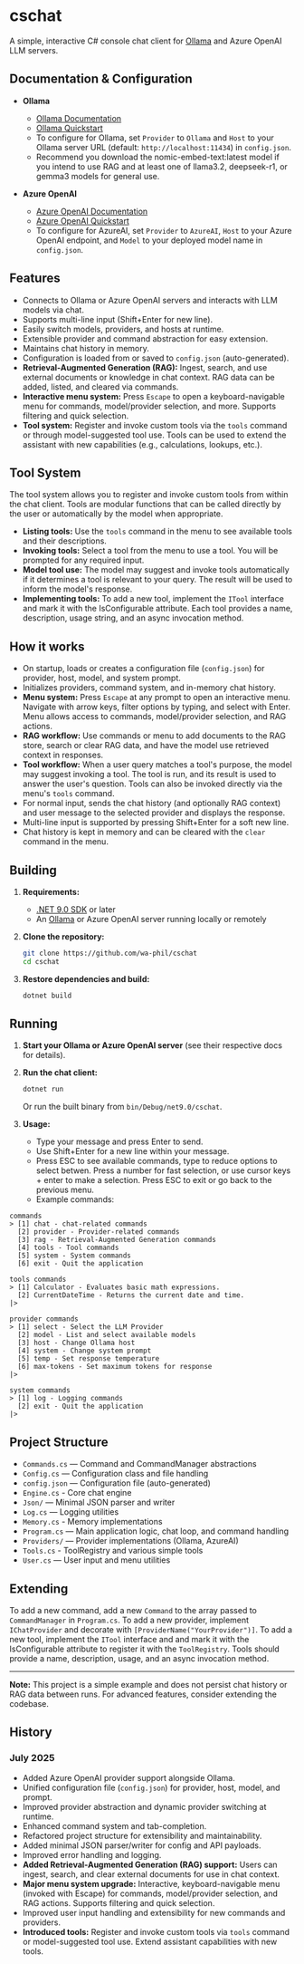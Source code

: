 # cschat

A simple, interactive C# console chat client for [Ollama](https://ollama.com/) and Azure OpenAI LLM servers.

## Documentation & Configuration

- **Ollama**
  - [Ollama Documentation](https://github.com/ollama/ollama/blob/main/docs/README.md)
  - [Ollama Quickstart](https://ollama.com/docs/)
  - To configure for Ollama, set `Provider` to `Ollama` and `Host` to your Ollama server URL (default: `http://localhost:11434`) in `config.json`.
  - Recommend you download the nomic-embed-text:latest model if you intend to use RAG and at least one of llama3.2, deepseek-r1, or gemma3 models for general use.

- **Azure OpenAI**
  - [Azure OpenAI Documentation](https://learn.microsoft.com/en-us/azure/ai-services/openai/)
  - [Azure OpenAI Quickstart](https://learn.microsoft.com/en-us/azure/ai-services/openai/quickstart)
  - To configure for AzureAI, set `Provider` to `AzureAI`, `Host` to your Azure OpenAI endpoint, and `Model` to your deployed model name in `config.json`.

## Features
- Connects to Ollama or Azure OpenAI servers and interacts with LLM models via chat.
- Supports multi-line input (Shift+Enter for new line).
- Easily switch models, providers, and hosts at runtime.
- Extensible provider and command abstraction for easy extension.
- Maintains chat history in memory.
- Configuration is loaded from or saved to `config.json` (auto-generated).
- **Retrieval-Augmented Generation (RAG):** Ingest, search, and use external documents or knowledge in chat context. RAG data can be added, listed, and cleared via commands.
- **Interactive menu system:** Press `Escape` to open a keyboard-navigable menu for commands, model/provider selection, and more. Supports filtering and quick selection.
- **Tool system:** Register and invoke custom tools via the `tools` command or through model-suggested tool use. Tools can be used to extend the assistant with new capabilities (e.g., calculations, lookups, etc.).

## Tool System

The tool system allows you to register and invoke custom tools from within the chat client. Tools are modular functions that can be called directly by the user or automatically by the model when appropriate.

- **Listing tools:** Use the `tools` command in the menu to see available tools and their descriptions.
- **Invoking tools:** Select a tool from the menu to use a tool. You will be prompted for any required input.
- **Model tool use:** The model may suggest and invoke tools automatically if it determines a tool is relevant to your query. The result will be used to inform the model's response.
- **Implementing tools:** To add a new tool, implement the `ITool` interface and mark it with the IsConfigurable attribute. Each tool provides a name, description, usage string, and an async invocation method.

## How it works
- On startup, loads or creates a configuration file (`config.json`) for provider, host, model, and system prompt.
- Initializes providers, command system, and in-memory chat history.
- **Menu system:** Press `Escape` at any prompt to open an interactive menu. Navigate with arrow keys, filter options by typing, and select with Enter. Menu allows access to commands, model/provider selection, and RAG actions.
- **RAG workflow:** Use commands or menu to add documents to the RAG store, search or clear RAG data, and have the model use retrieved context in responses.
- **Tool workflow:** When a user query matches a tool's purpose, the model may suggest invoking a tool. The tool is run, and its result is used to answer the user's question. Tools can also be invoked directly via the menu's `tools` command.
- For normal input, sends the chat history (and optionally RAG context) and user message to the selected provider and displays the response.
- Multi-line input is supported by pressing Shift+Enter for a soft new line.
- Chat history is kept in memory and can be cleared with the `clear` command in the menu.

## Building

1. **Requirements:**
   - [.NET 9.0 SDK](https://dotnet.microsoft.com/en-us/download/dotnet/9.0) or later
   - An [Ollama](https://ollama.com/) or Azure OpenAI server running locally or remotely

2. **Clone the repository:**
   ```sh
   git clone https://github.com/wa-phil/cschat
   cd cschat
   ```

3. **Restore dependencies and build:**
   ```sh
   dotnet build
   ```

## Running

1. **Start your Ollama or Azure OpenAI server** (see their respective docs for details).
2. **Run the chat client:**
   ```sh
   dotnet run
   ```
   Or run the built binary from `bin/Debug/net9.0/cschat`.

3. **Usage:**
   - Type your message and press Enter to send.
   - Use Shift+Enter for a new line within your message.
   - Press ESC to see available commands, type to reduce options to select betwen.  Press a number for fast selection, or use cursor keys + enter to make a selection.  Press ESC to exit or go back to the previous menu.
   - Example commands:
```
commands
> [1] chat - chat-related commands     
  [2] provider - Provider-related commands 
  [3] rag - Retrieval-Augmented Generation commands 
  [4] tools - Tool commands
  [5] system - System commands
  [6] exit - Quit the application

tools commands
> [1] Calculator - Evaluates basic math expressions.
  [2] CurrentDateTime - Returns the current date and time.
|> 

provider commands                     
> [1] select - Select the LLM Provider 
  [2] model - List and select available models 
  [3] host - Change Ollama host      
  [4] system - Change system prompt   
  [5] temp - Set response temperature       
  [6] max-tokens - Set maximum tokens for response
|>  

system commands                        
> [1] log - Logging commands           
  [2] exit - Quit the application           
|>   
```

## Project Structure
- `Commands.cs` — Command and CommandManager abstractions
- `Config.cs` — Configuration class and file handling
- `config.json` — Configuration file (auto-generated)
- `Engine.cs` - Core chat engine
- `Json/` — Minimal JSON parser and writer
- `Log.cs` — Logging utilities
- `Memory.cs` - Memory implementations
- `Program.cs` — Main application logic, chat loop, and command handling
- `Providers/` — Provider implementations (Ollama, AzureAI)
- `Tools.cs` - ToolRegistry and various simple tools
- `User.cs` — User input and menu utilities

## Extending
To add a new command, add a new `Command` to the array passed to `CommandManager` in `Program.cs`.
To add a new provider, implement `IChatProvider` and decorate with `[ProviderName("YourProvider")]`.
To add a new tool, implement the `ITool` interface and and mark it with the IsConfigurable attribute to register it with the `ToolRegistry`. Tools should provide a name, description, usage, and an async invocation method.

---

**Note:** This project is a simple example and does not persist chat history or RAG data between runs. For advanced features, consider extending the codebase.

## History

### July 2025
- Added Azure OpenAI provider support alongside Ollama.
- Unified configuration file (`config.json`) for provider, host, model, and prompt.
- Improved provider abstraction and dynamic provider switching at runtime.
- Enhanced command system and tab-completion.
- Refactored project structure for extensibility and maintainability.
- Added minimal JSON parser/writer for config and API payloads.
- Improved error handling and logging.
- **Added Retrieval-Augmented Generation (RAG) support:** Users can ingest, search, and clear external documents for use in chat context.
- **Major menu system upgrade:** Interactive, keyboard-navigable menu (invoked with Escape) for commands, model/provider selection, and RAG actions. Supports filtering and quick selection.
- Improved user input handling and extensibility for new commands and providers.
- **Introduced tools:** Register and invoke custom tools via `tools` command or model-suggested tool use. Extend assistant capabilities with new tools.

